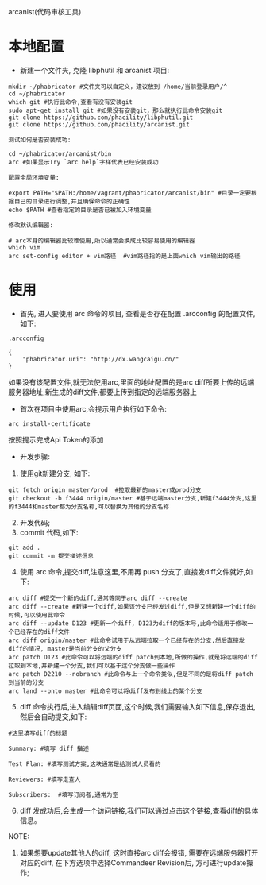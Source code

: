 arcanist(代码审核工具)

# 本地配置

- 新建一个文件夹, 克隆 libphutil 和 arcanist 项目:

```
mkdir ~/phabricator #文件夹可以自定义，建议放到 /home/当前登录用户/^
cd ~/phabricator
which git #执行此命令,查看有没有安装git
sudo apt-get install git #如果没有安装git，那么就执行此命令安装git
git clone https://github.com/phacility/libphutil.git
git clone https://github.com/phacility/arcanist.git

测试如何是否安装成功:

cd ~/phabricator/arcanist/bin
arc #如果显示Try `arc help`字样代表已经安装成功

配置全局环境变量:

export PATH="$PATH:/home/vagrant/phabricator/arcanist/bin" #目录一定要根据自己的目录进行调整,并且确保命令的正确性
echo $PATH #查看指定的目录是否已被加入环境变量

修改默认编辑器:

# arc本身的编辑器比较难使用,所以通常会换成比较容易使用的编辑器
which vim
arc set-config editor + vim路径  #vim路径指的是上面which vim输出的路径
```

# 使用

- 首先, 进入要使用 arc 命令的项目, 查看是否存在配置 .arcconfig 的配置文件, 如下:
```
.arcconfig

{
    "phabricator.uri": "http://dx.wangcaigu.cn/"
}
```

如果没有该配置文件,就无法使用arc,里面的地址配置的是arc diff所要上传的远端服务器地址,新生成的diff文件,都要上传到指定的远端服务器上

- 首次在项目中使用arc,会提示用户执行如下命令:
```
arc install-certificate
```
按照提示完成Api Token的添加

- 开发步骤:

 1. 使用git新建分支, 如下:
```
git fetch origin master/prod  #拉取最新的master或prod分支
git checkout -b f3444 origin/master #基于远端master分支,新建f3444分支,这里的f3444和master都为分支名称,可以替换为其他的分支名称
```
 2. 开发代码;
 3. commit 代码,如下:
```
git add .
git commit -m 提交描述信息
```
 4. 使用 arc 命令,提交diff,注意这里,不用再 push 分支了,直接发diff文件就好,如下:
```
arc diff #提交一个新的diff,通常等同于arc diff --create
arc diff --create #新建一个diff,如果该分支已经发过diff,但是又想新建一个diff的时候,可以使用此命令
arc diff --update D123 #更新一个diff, D123为diff的版本号,此命令适用于修改一个已经存在的diff文件
arc diff origin/master #此命令试用于从远端拉取一个已经存在的分支,然后直接发diff的情况, master是当前分支的父分支
arc patch D123 #此命令可以将远端的diff patch到本地,所做的操作,就是将远端的diff拉取到本地,并新建一个分支,我们可以基于这个分支做一些操作
arc patch D2210 --nobranch #此命令与上一个命令类似,但是不同的是将diff patch到当前的分支
arc land --onto master #此命令可以将diff发布到线上的某个分支
```
 5. diff 命令执行后,进入编辑diff页面,这个时候,我们需要输入如下信息,保存退出,然后会自动提交,如下:
 ```
#这里填写diff的标题

Summary: #填写 diff 描述

Test Plan: #填写测试方案,这块通常是给测试人员看的

Reviewers: #填写走查人

Subscribers:  #填写订阅者,通常为空
 ```
 6. diff 发成功后,会生成一个访问链接,我们可以通过点击这个链接,查看diff的具体信息。
 
 NOTE:
 1. 如果想要update其他人的diff, 这时直接arc diff会报错, 需要在远端服务器打开对应的diff, 在下方选项中选择Commandeer Revision后, 方可进行update操作;